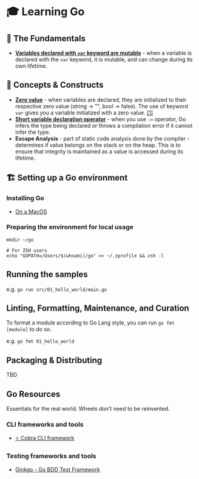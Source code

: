# 🎓 Learning Go

## 🍦 The Fundamentals

- **[Variables declared with `var` keyword are mutable]()** - when a variable is declared with the `var` keyword, it is
  mutable, and can change during its own lifetime.

## 🍨 Concepts & Constructs

- [**Zero value**](https://go.dev/tour/basics/12) - when variables are declared, they are initialized to their
  respective zero value (string -> "", bool -> false). The use of keyword `var` gives you a variable initialized with a
  zero value. [[1]](https://go.dev/ref/spec#The_zero_value)
- [**Short variable declaration operator**](https://go.dev/tour/basics/10) - when you use `:=` operator, Go infers the
  type being declared or throws a compilation error if it cannot infer the type.
- **Escape Analysis** - part of static code analysis done by the compiler - determines if value belongs on the stack or
  on the heap. This is to ensure that integrity is maintained as a value is accessed during its lifetime.

## 🏗 Setting up a Go environment

### Installing Go

- [On a MacOS](https://go.dev/doc/install)

### Preparing the environment for local usage

```shell
mkdir ~/go

# For ZSH users
echo "GOPATH=/Users/$(whoami)/go" >> ~/.zprofile && zsh -l
```

## Running the samples

e.g. `go run src/01_hello_world/main.go`

## Linting, Formatting, Maintenance, and Curation

To format a module according to Go Lang style, you can run
`go fmt [module]` to do so.

e.g. `go fmt 01_hello_world`

## Packaging & Distributing

TBD

## Go Resources

Essentials for the real world. Wheels don't need to be reinvented.

### CLI frameworks and tools

- [⭐️ Cobra CLI framework](https://github.com/spf13/cobra)

### Testing frameworks and tools

- [Ginkgo - Go BDD Test Framework](https://onsi.github.io/ginkgo/)
